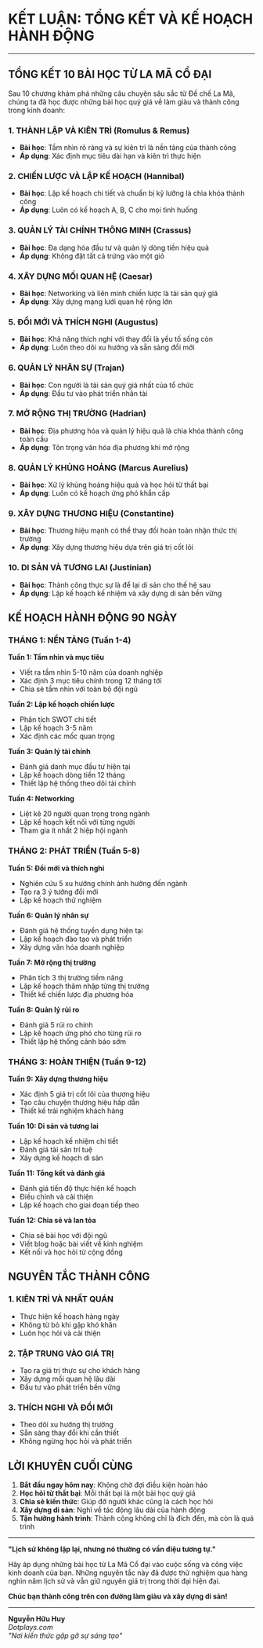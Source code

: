 # KẾT LUẬN: TỔNG KẾT VÀ KẾ HOẠCH HÀNH ĐỘNG

---

## TỔNG KẾT 10 BÀI HỌC TỪ LA MÃ CỔ ĐẠI

Sau 10 chương khám phá những câu chuyện sâu sắc từ Đế chế La Mã, chúng ta đã học được những bài học quý giá về làm giàu và thành công trong kinh doanh:

### 1. THÀNH LẬP VÀ KIÊN TRÌ (Romulus & Remus)
- **Bài học**: Tầm nhìn rõ ràng và sự kiên trì là nền tảng của thành công
- **Áp dụng**: Xác định mục tiêu dài hạn và kiên trì thực hiện

### 2. CHIẾN LƯỢC VÀ LẬP KẾ HOẠCH (Hannibal)
- **Bài học**: Lập kế hoạch chi tiết và chuẩn bị kỹ lưỡng là chìa khóa thành công
- **Áp dụng**: Luôn có kế hoạch A, B, C cho mọi tình huống

### 3. QUẢN LÝ TÀI CHÍNH THÔNG MINH (Crassus)
- **Bài học**: Đa dạng hóa đầu tư và quản lý dòng tiền hiệu quả
- **Áp dụng**: Không đặt tất cả trứng vào một giỏ

### 4. XÂY DỰNG MỐI QUAN HỆ (Caesar)
- **Bài học**: Networking và liên minh chiến lược là tài sản quý giá
- **Áp dụng**: Xây dựng mạng lưới quan hệ rộng lớn

### 5. ĐỔI MỚI VÀ THÍCH NGHI (Augustus)
- **Bài học**: Khả năng thích nghi với thay đổi là yếu tố sống còn
- **Áp dụng**: Luôn theo dõi xu hướng và sẵn sàng đổi mới

### 6. QUẢN LÝ NHÂN SỰ (Trajan)
- **Bài học**: Con người là tài sản quý giá nhất của tổ chức
- **Áp dụng**: Đầu tư vào phát triển nhân tài

### 7. MỞ RỘNG THỊ TRƯỜNG (Hadrian)
- **Bài học**: Địa phương hóa và quản lý hiệu quả là chìa khóa thành công toàn cầu
- **Áp dụng**: Tôn trọng văn hóa địa phương khi mở rộng

### 8. QUẢN LÝ KHỦNG HOẢNG (Marcus Aurelius)
- **Bài học**: Xử lý khủng hoảng hiệu quả và học hỏi từ thất bại
- **Áp dụng**: Luôn có kế hoạch ứng phó khẩn cấp

### 9. XÂY DỰNG THƯƠNG HIỆU (Constantine)
- **Bài học**: Thương hiệu mạnh có thể thay đổi hoàn toàn nhận thức thị trường
- **Áp dụng**: Xây dựng thương hiệu dựa trên giá trị cốt lõi

### 10. DI SẢN VÀ TƯƠNG LAI (Justinian)
- **Bài học**: Thành công thực sự là để lại di sản cho thế hệ sau
- **Áp dụng**: Lập kế hoạch kế nhiệm và xây dựng di sản bền vững

## KẾ HOẠCH HÀNH ĐỘNG 90 NGÀY

### THÁNG 1: NỀN TẢNG (Tuần 1-4)

**Tuần 1: Tầm nhìn và mục tiêu**
- Viết ra tầm nhìn 5-10 năm của doanh nghiệp
- Xác định 3 mục tiêu chính trong 12 tháng tới
- Chia sẻ tầm nhìn với toàn bộ đội ngũ

**Tuần 2: Lập kế hoạch chiến lược**
- Phân tích SWOT chi tiết
- Lập kế hoạch 3-5 năm
- Xác định các mốc quan trọng

**Tuần 3: Quản lý tài chính**
- Đánh giá danh mục đầu tư hiện tại
- Lập kế hoạch dòng tiền 12 tháng
- Thiết lập hệ thống theo dõi tài chính

**Tuần 4: Networking**
- Liệt kê 20 người quan trọng trong ngành
- Lập kế hoạch kết nối với từng người
- Tham gia ít nhất 2 hiệp hội ngành

### THÁNG 2: PHÁT TRIỂN (Tuần 5-8)

**Tuần 5: Đổi mới và thích nghi**
- Nghiên cứu 5 xu hướng chính ảnh hưởng đến ngành
- Tạo ra 3 ý tưởng đổi mới
- Lập kế hoạch thử nghiệm

**Tuần 6: Quản lý nhân sự**
- Đánh giá hệ thống tuyển dụng hiện tại
- Lập kế hoạch đào tạo và phát triển
- Xây dựng văn hóa doanh nghiệp

**Tuần 7: Mở rộng thị trường**
- Phân tích 3 thị trường tiềm năng
- Lập kế hoạch thâm nhập từng thị trường
- Thiết kế chiến lược địa phương hóa

**Tuần 8: Quản lý rủi ro**
- Đánh giá 5 rủi ro chính
- Lập kế hoạch ứng phó cho từng rủi ro
- Thiết lập hệ thống cảnh báo sớm

### THÁNG 3: HOÀN THIỆN (Tuần 9-12)

**Tuần 9: Xây dựng thương hiệu**
- Xác định 5 giá trị cốt lõi của thương hiệu
- Tạo câu chuyện thương hiệu hấp dẫn
- Thiết kế trải nghiệm khách hàng

**Tuần 10: Di sản và tương lai**
- Lập kế hoạch kế nhiệm chi tiết
- Đánh giá tài sản trí tuệ
- Xây dựng kế hoạch di sản

**Tuần 11: Tổng kết và đánh giá**
- Đánh giá tiến độ thực hiện kế hoạch
- Điều chỉnh và cải thiện
- Lập kế hoạch cho giai đoạn tiếp theo

**Tuần 12: Chia sẻ và lan tỏa**
- Chia sẻ bài học với đội ngũ
- Viết blog hoặc bài viết về kinh nghiệm
- Kết nối và học hỏi từ cộng đồng

## NGUYÊN TẮC THÀNH CÔNG

### 1. KIÊN TRÌ VÀ NHẤT QUÁN
- Thực hiện kế hoạch hàng ngày
- Không từ bỏ khi gặp khó khăn
- Luôn học hỏi và cải thiện

### 2. TẬP TRUNG VÀO GIÁ TRỊ
- Tạo ra giá trị thực sự cho khách hàng
- Xây dựng mối quan hệ lâu dài
- Đầu tư vào phát triển bền vững

### 3. THÍCH NGHI VÀ ĐỔI MỚI
- Theo dõi xu hướng thị trường
- Sẵn sàng thay đổi khi cần thiết
- Không ngừng học hỏi và phát triển

## LỜI KHUYÊN CUỐI CÙNG

1. **Bắt đầu ngay hôm nay**: Không chờ đợi điều kiện hoàn hảo
2. **Học hỏi từ thất bại**: Mỗi thất bại là một bài học quý giá
3. **Chia sẻ kiến thức**: Giúp đỡ người khác cũng là cách học hỏi
4. **Xây dựng di sản**: Nghĩ về tác động lâu dài của hành động
5. **Tận hưởng hành trình**: Thành công không chỉ là đích đến, mà còn là quá trình

---

**"Lịch sử không lặp lại, nhưng nó thường có vần điệu tương tự."**

Hãy áp dụng những bài học từ La Mã Cổ đại vào cuộc sống và công việc kinh doanh của bạn. Những nguyên tắc này đã được thử nghiệm qua hàng nghìn năm lịch sử và vẫn giữ nguyên giá trị trong thời đại hiện đại.

**Chúc bạn thành công trên con đường làm giàu và xây dựng di sản!**

---

**Nguyễn Hữu Huy**  
*Dotplays.com*  
*"Nơi kiến thức gặp gỡ sự sáng tạo"* 